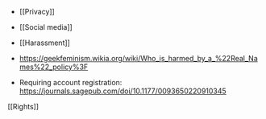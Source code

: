   - [[Privacy]]
  - [[Social media]]
  - [[Harassment]]

  - https://geekfeminism.wikia.org/wiki/Who_is_harmed_by_a_%22Real_Names%22_policy%3F

  - Requiring account registration:
    https://journals.sagepub.com/doi/10.1177/0093650220910345

[[Rights]]
